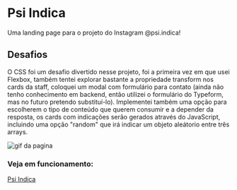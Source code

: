 # Psi Indica
Uma landing page para o projeto do Instagram @psi.indica!

## Desafios
O CSS foi um desafio divertido nesse projeto, foi a primeira vez em que usei Flexbox, também tentei explorar bastante a propriedade transform nos cards da staff, coloquei um modal com formulário para contato (ainda não tenho conhecimento em backend, então utilizei o formulário do Typeform, mas no futuro pretendo substituí-lo). Implementei também uma opção para escolherem o tipo de conteúdo que querem consumir e a depender da resposta, os cards com indicações serão gerados através do JavaScript, incluindo uma opção "random" que irá indicar um objeto aleátorio entre três arrays.

![gif da pagina](https://github.com/M0nicaVaz/Psi.Indica/blob/master/Imagens/github/projeto.gif?raw=true)
 
### Veja em funcionamento:
<a href = "https://psiindica.netlify.app/"> Psi Indica </a>
